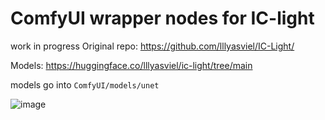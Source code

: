 # ComfyUI wrapper nodes for IC-light

work in progress
Original repo: https://github.com/lllyasviel/IC-Light/

Models: https://huggingface.co/lllyasviel/ic-light/tree/main

models go into `ComfyUI/models/unet`

![image](https://github.com/kijai/ComfyUI-IC-Light-Wrapper/assets/40791699/9687a243-d7af-4b08-99e9-d260f1859584)


